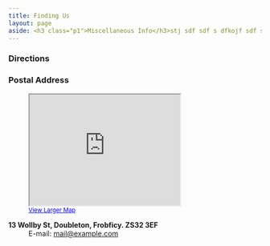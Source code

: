 ```yaml
---
title: Finding Us
layout: page
aside: <h3 class="p1">Miscellaneous Info</h3>stj sdf sdf s dfkojf sdf sdf, sdfpjs 
---
```


<article class="grid_8">
	<h3 class="p2">Directions</h3>
</article>
<article class="grid_4">
	<h3 class="p2">Postal Address</h3>
	<figure>
  <iframe width="300" height="222" src="https://maps.google.co.uk/maps?f=q&amp;source=s_q&amp;hl=en&amp;geocode=&amp;q=Carshalton&amp;aq=&amp;sll=51.366764,-0.16075&amp;sspn=0.004957,0.012521&amp;ie=UTF8&amp;hq=&amp;hnear=Carshalton,+Greater+London,+United+Kingdom&amp;ll=51.365018,-0.164921&amp;spn=0.079301,0.200329&amp;t=m&amp;z=13&amp;output=embed"></iframe><br /><small><a href="https://maps.google.co.uk/maps?f=q&amp;source=embed&amp;hl=en&amp;geocode=&amp;q=Carshalton&amp;aq=&amp;sll=51.366764,-0.16075&amp;sspn=0.004957,0.012521&amp;ie=UTF8&amp;hq=&amp;hnear=Carshalton,+Greater+London,+United+Kingdom&amp;ll=51.365018,-0.164921&amp;spn=0.079301,0.200329&amp;t=m&amp;z=13" style="color:#0000FF;text-align:left">View Larger Map</a></small>
	</figure>
	<dl>
		<dt class="color-3"><strong>13 Wollby St, Doubleton, Frobficy. ZS32 3EF</strong></dt>
		<dd><span>E-mail:</span> <a href="#">mail@example.com</a></dd>
	</dl>
</article>
